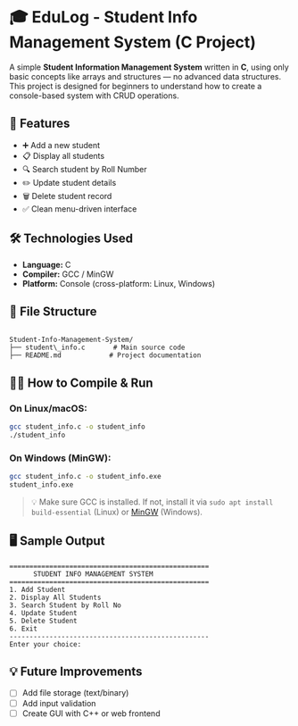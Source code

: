# 🎓 EduLog - Student Info Management System (C Project)

A simple **Student Information Management System** written in **C**, using only basic concepts like arrays and structures — no advanced data structures. This project is designed for beginners to understand how to create a console-based system with CRUD operations.

## 🚀 Features

- ➕ Add a new student  
- 📋 Display all students  
- 🔍 Search student by Roll Number  
- ✏️ Update student details  
- 🗑️ Delete student record  
- ✅ Clean menu-driven interface  

## 🛠️ Technologies Used

- **Language:** C  
- **Compiler:** GCC / MinGW  
- **Platform:** Console (cross-platform: Linux, Windows)

## 📂 File Structure

```

Student-Info-Management-System/
├── student\_info.c       # Main source code
├── README.md            # Project documentation

````

## 🧑‍💻 How to Compile & Run

### On Linux/macOS:
```bash
gcc student_info.c -o student_info
./student_info
````

### On Windows (MinGW):

```bash
gcc student_info.c -o student_info.exe
student_info.exe
```

> 💡 Make sure GCC is installed. If not, install it via `sudo apt install build-essential` (Linux) or [MinGW](https://www.mingw-w64.org/) (Windows).

## 🖥️ Sample Output

```
==================================================
      STUDENT INFO MANAGEMENT SYSTEM
==================================================
1. Add Student
2. Display All Students
3. Search Student by Roll No
4. Update Student
5. Delete Student
6. Exit
--------------------------------------------------
Enter your choice:
```


## 💡 Future Improvements

* [ ] Add file storage (text/binary)
* [ ] Add input validation
* [ ] Create GUI with C++ or web frontend
